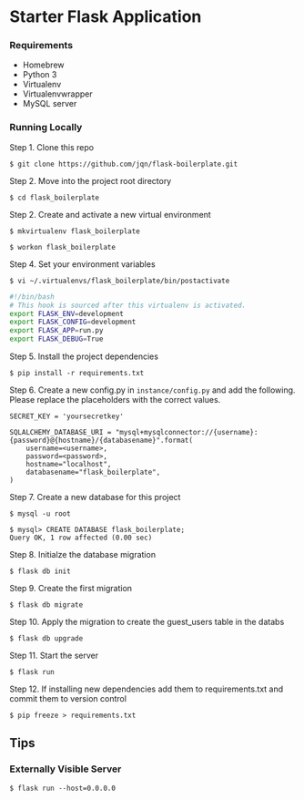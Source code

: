 # Starter Flask Application

### Requirements

- Homebrew
- Python 3
- Virtualenv
- Virtualenvwrapper
- MySQL server

### Running Locally

Step 1. Clone this repo

`$ git clone https://github.com/jqn/flask-boilerplate.git`

Step 2. Move into the project root directory

`$ cd flask_boilerplate`

Step 2. Create and activate a new virtual environment

`$ mkvirtualenv flask_boilerplate`

`$ workon flask_boilerplate`

Step 4. Set your environment variables

`$ vi ~/.virtualenvs/flask_boilerplate/bin/postactivate`

```bash
#!/bin/bash
# This hook is sourced after this virtualenv is activated.
export FLASK_ENV=development
export FLASK_CONFIG=development
export FLASK_APP=run.py
export FLASK_DEBUG=True
```

Step 5. Install the project dependencies

`$ pip install -r requirements.txt`

Step 6. Create a new config.py in `instance/config.py` and add the following.
Please replace the placeholders with the correct values.

```
SECRET_KEY = 'yoursecretkey'

SQLALCHEMY_DATABASE_URI = "mysql+mysqlconnector://{username}:{password}@{hostname}/{databasename}".format(
    username=<username>,
    password=<password>,
    hostname="localhost",
    databasename="flask_boilerplate",
)
```

Step 7. Create a new database for this project

```
$ mysql -u root

$ mysql> CREATE DATABASE flask_boilerplate;
Query OK, 1 row affected (0.00 sec)
```

Step 8. Initialze the database migration

`$ flask db init`

Step 9. Create the first migration

`$ flask db migrate`

Step 10. Apply the migration to create the guest_users table in the databs

`$ flask db upgrade`

Step 11. Start the server

`$ flask run`

Step 12. If installing new dependencies add them to requirements.txt and commit them to version control

`$ pip freeze > requirements.txt`

## Tips

### Externally Visible Server

`$ flask run --host=0.0.0.0`
